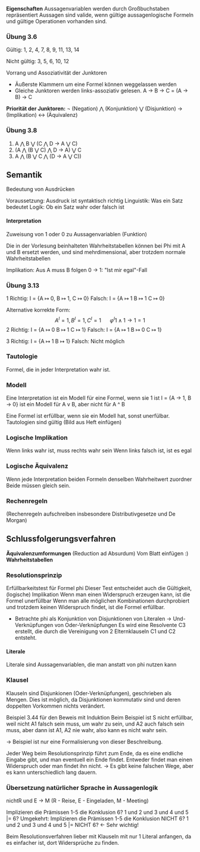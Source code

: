 **Eigenschaften**
Aussagenvariablen werden durch Großbuchstaben repräsentiert
Aussagen sind valide, wenn gültige aussagenlogische Formeln und gültige Operationen vorhanden sind.
### Übung 3.6
Gültig:
1, 2, 4, 7, 8, 9, 11, 13, 14

Nicht gültig:
3, 5, 6, 10, 12

Vorrang und Assoziativität der Junktoren
- Äußerste Klammern um eine Formel können weggelassen werden
- Gleiche Junktoren werden links-assoziativ gelesen.
A -> B -> C = (A -> B) -> C

**Priorität der Junktoren:**
¬ (Negation) 
⋀ (Konjunktion)
⋁ (Disjunktion)
-> (Implikation)
<-> (Äquivalenz)
### Übung 3.8
1. A ⋀ B ⋁ (C ⋀ D -> A ⋁ C)
2. (A ⋀ (B ⋁ C) ⋀ D -> A) ⋁ C
3. A ⋀ (B ⋁ C ⋀ (D -> A ⋁ C))

## Semantik
Bedeutung von Ausdrücken

Voraussetzung: Ausdruck ist syntaktisch richtig
Linguistik: Was ein Satz bedeutet
Logik: Ob ein Satz wahr oder falsch ist
#### Interpretation
Zuweisung von 1 oder 0 zu Aussagenvariablen (Funktion)

Die in der Vorlesung beinhalteten Wahrheitstabellen können bei Phi mit A und B ersetzt werden, und sind mehrdimensional, aber trotzdem normale Wahrheitstabellen

Implikation: Aus A muss B folgen
0 -> 1: "Ist mir egal"-Fall

### Übung 3.13
1
Richtig: I = {A ↦ 0, B ↦ 1, C ↦ 0}
Falsch: I = {A ↦ 1 B ↦ 1 C ↦ 0}

Alternative korrekte Form: 
$$
A^I = 1, B^I = 1, C^I = 1 \ \ \ \ \ \ \varphi^I 1 \land 1 \to 1 = 1
$$
2
Richtig: I = {A ↦ 0 B ↦ 1 C ↦ 1}
Falsch: I = {A ↦ 1 B ↦ 0 C ↦ 1}

3
Richtig: I = {A ↦ 1 B ↦ 1}
Falsch: Nicht möglich

### Tautologie
Formel, die in jeder Interpretation wahr ist.
### Modell
Eine Interpretation ist ein Modell für eine Formel, wenn sie 1 ist
I = {A -> 1, B -> 0} ist ein Modell für A v B, aber nicht für A ^ B

Eine Formel ist erfüllbar, wenn sie ein Modell hat, sonst unerfülbar.
Tautologien sind gültig
(Bild aus Heft einfügen)
### Logische Implikation
Wenn links wahr ist, muss rechts wahr sein
Wenn links falsch ist, ist es egal
### Logische Äquivalenz
Wenn jede Interpretation beiden Formeln denselben Wahrheitwert zuordner
Beide müssen gleich sein.
### Rechenregeln
(Rechenregeln aufschreiben insbesondere Distributivgesetze und De Morgan)
## Schlussfolgerungsverfahren
**Äquivalenzumformungen** (Reduction ad Absurdum)
Vom Blatt einfügen :)
**Wahrheitstabellen**
### Resolutionsprinzip
Erfüllbarkeitstest für Formel phi
Dieser Test entscheidet auch die Gültigkeit, (logische) Implikation
Wenn man einen Widerspruch erzeugen kann, ist die Formel unerfüllbar
Wenn man alle möglichen Kombinationen durchprobiert und trotzdem keinen Widerspruch findet, ist die Formel erfüllbar.
- Betrachte phi als Konjunktion von Disjunktionen von Literalen
  -> Und-Verknüpfungen von Oder-Verknüpfungen
Es wird eine Resolvente C3 erstellt, die durch die Vereinigung von 2 Elternklauseln C1 und C2 entsteht.
#### Literale
Literale sind Aussagenvariablen, die man anstatt von phi nutzen kann
### Klausel
Klauseln sind Disjunkionen (Oder-Verknüpfungen), geschrieben als Mengen.
Dies ist möglich, da Disjunktionen kommutativ sind und deren doppelten Vorkommen nichts verändert.

Beispiel 3.44 für den Beweis mit Induktion
Beim Beispiel ist S nicht erfüllbar, weil nicht A1 falsch sein muss, um wahr zu sein, und A2 auch falsch sein muss, aber dann ist A1, A2 nie wahr, also kann es nicht wahr sein.

-> Beispiel ist nur eine Formalisierung von dieser Beschreibung.

Jeder Weg beim Resolutionsprinzip führt zum Ende, da es eine endliche Eingabe gibt, und man eventuell ein Ende findet. Entweder findet man einen Widerspruch oder man findet ihn nicht.
-> Es gibt keine falschen Wege, aber es kann unterschiedlich lang dauern.

### Übersetzung natürlicher Sprache in Aussagenlogik
nichtR und E -> M (R - Reise, E - Eingeladen, M - Meeting)

Implizieren die Prämissen 1-5 die Konklusion 6?
1 und 2 und 3 und 4 und 5 |= 6?
Umgekehrt: Implizieren die Prämissen 1-5 die Konklusion NICHT 6?
1 und 2 und 3 und 4 und 5 |= NICHT 6? <- Sehr wichtig!


Beim Resolutionsverfahren lieber mit Klauseln mit nur 1 Literal anfangen, da es einfacher ist, dort Widersprüche zu finden.

